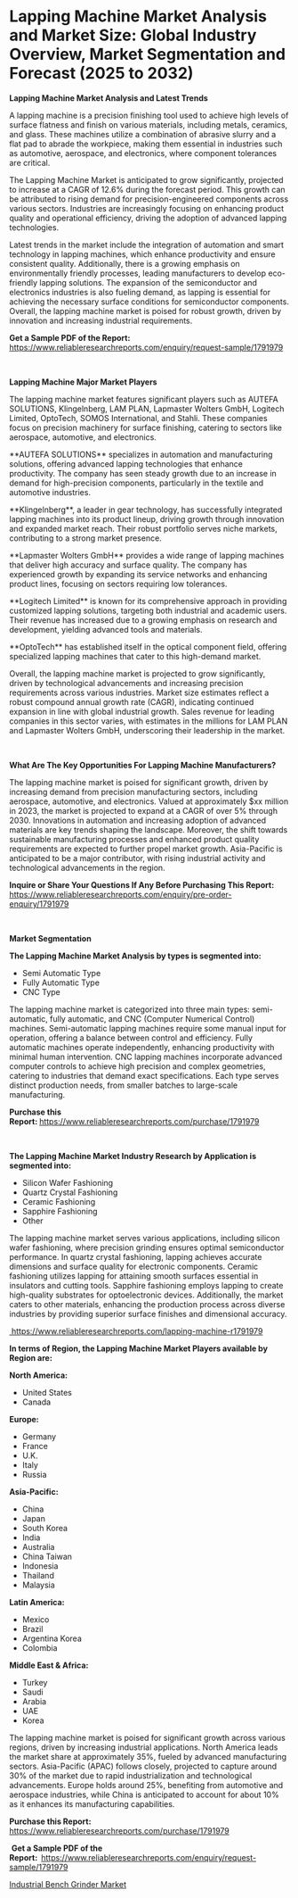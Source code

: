 <p><h1>Lapping Machine Market Analysis and Market Size: Global Industry Overview, Market Segmentation and Forecast (2025 to 2032)</h1></p><p><strong>Lapping Machine Market Analysis and Latest Trends</strong></p>
<p><p>A lapping machine is a precision finishing tool used to achieve high levels of surface flatness and finish on various materials, including metals, ceramics, and glass. These machines utilize a combination of abrasive slurry and a flat pad to abrade the workpiece, making them essential in industries such as automotive, aerospace, and electronics, where component tolerances are critical.</p><p>The Lapping Machine Market is anticipated to grow significantly, projected to increase at a CAGR of 12.6% during the forecast period. This growth can be attributed to rising demand for precision-engineered components across various sectors. Industries are increasingly focusing on enhancing product quality and operational efficiency, driving the adoption of advanced lapping technologies.</p><p>Latest trends in the market include the integration of automation and smart technology in lapping machines, which enhance productivity and ensure consistent quality. Additionally, there is a growing emphasis on environmentally friendly processes, leading manufacturers to develop eco-friendly lapping solutions. The expansion of the semiconductor and electronics industries is also fueling demand, as lapping is essential for achieving the necessary surface conditions for semiconductor components. Overall, the lapping machine market is poised for robust growth, driven by innovation and increasing industrial requirements.</p></p>
<p><strong>Get a Sample PDF of the Report:&nbsp;</strong> <a href="https://www.reliableresearchreports.com/enquiry/request-sample/1791979?utm_campaign=2328&utm_medium=2&utm_source=Github&utm_content=ia&utm_term=20022025&utm_id=lapping-machine">https://www.reliableresearchreports.com/enquiry/request-sample/1791979</a></p>
<p>&nbsp;</p>
<p><strong>Lapping Machine Major Market Players</strong></p>
<p><p>The lapping machine market features significant players such as AUTEFA SOLUTIONS, Klingelnberg, LAM PLAN, Lapmaster Wolters GmbH, Logitech Limited, OptoTech, SOMOS International, and Stahli. These companies focus on precision machinery for surface finishing, catering to sectors like aerospace, automotive, and electronics.</p><p>**AUTEFA SOLUTIONS** specializes in automation and manufacturing solutions, offering advanced lapping technologies that enhance productivity. The company has seen steady growth due to an increase in demand for high-precision components, particularly in the textile and automotive industries.</p><p>**Klingelnberg**, a leader in gear technology, has successfully integrated lapping machines into its product lineup, driving growth through innovation and expanded market reach. Their robust portfolio serves niche markets, contributing to a strong market presence.</p><p>**Lapmaster Wolters GmbH** provides a wide range of lapping machines that deliver high accuracy and surface quality. The company has experienced growth by expanding its service networks and enhancing product lines, focusing on sectors requiring low tolerances.</p><p>**Logitech Limited** is known for its comprehensive approach in providing customized lapping solutions, targeting both industrial and academic users. Their revenue has increased due to a growing emphasis on research and development, yielding advanced tools and materials.</p><p>**OptoTech** has established itself in the optical component field, offering specialized lapping machines that cater to this high-demand market. </p><p>Overall, the lapping machine market is projected to grow significantly, driven by technological advancements and increasing precision requirements across various industries. Market size estimates reflect a robust compound annual growth rate (CAGR), indicating continued expansion in line with global industrial growth. Sales revenue for leading companies in this sector varies, with estimates in the millions for LAM PLAN and Lapmaster Wolters GmbH, underscoring their leadership in the market.</p></p>
<p>&nbsp;</p>
<p><strong>What Are The Key Opportunities For Lapping Machine Manufacturers?</strong></p>
<p><p>The lapping machine market is poised for significant growth, driven by increasing demand from precision manufacturing sectors, including aerospace, automotive, and electronics. Valued at approximately $xx million in 2023, the market is projected to expand at a CAGR of over 5% through 2030. Innovations in automation and increasing adoption of advanced materials are key trends shaping the landscape. Moreover, the shift towards sustainable manufacturing processes and enhanced product quality requirements are expected to further propel market growth. Asia-Pacific is anticipated to be a major contributor, with rising industrial activity and technological advancements in the region.</p></p>
<p><strong>Inquire or Share Your Questions If Any Before Purchasing This Report:</strong> <a href="https://www.reliableresearchreports.com/enquiry/pre-order-enquiry/1791979?utm_campaign=2328&utm_medium=2&utm_source=Github&utm_content=ia&utm_term=20022025&utm_id=lapping-machine">https://www.reliableresearchreports.com/enquiry/pre-order-enquiry/1791979</a></p>
<p>&nbsp;</p>
<p><strong>Market Segmentation</strong></p>
<p><strong>The Lapping Machine Market Analysis by types is segmented into:</strong></p>
<p><ul><li>Semi Automatic Type</li><li>Fully Automatic Type</li><li>CNC Type</li></ul></p>
<p><p>The lapping machine market is categorized into three main types: semi-automatic, fully automatic, and CNC (Computer Numerical Control) machines. Semi-automatic lapping machines require some manual input for operation, offering a balance between control and efficiency. Fully automatic machines operate independently, enhancing productivity with minimal human intervention. CNC lapping machines incorporate advanced computer controls to achieve high precision and complex geometries, catering to industries that demand exact specifications. Each type serves distinct production needs, from smaller batches to large-scale manufacturing.</p></p>
<p><strong>Purchase this Report:&nbsp;</strong><a href="https://www.reliableresearchreports.com/purchase/1791979?utm_campaign=2328&utm_medium=2&utm_source=Github&utm_content=ia&utm_term=20022025&utm_id=lapping-machine">https://www.reliableresearchreports.com/purchase/1791979</a></p>
<p>&nbsp;</p>
<p><strong>The Lapping Machine Market Industry Research by Application is segmented into:</strong></p>
<p><ul><li>Silicon Wafer Fashioning</li><li>Quartz Crystal Fashioning</li><li>Ceramic Fashioning</li><li>Sapphire Fashioning</li><li>Other</li></ul></p>
<p><p>The lapping machine market serves various applications, including silicon wafer fashioning, where precision grinding ensures optimal semiconductor performance. In quartz crystal fashioning, lapping achieves accurate dimensions and surface quality for electronic components. Ceramic fashioning utilizes lapping for attaining smooth surfaces essential in insulators and cutting tools. Sapphire fashioning employs lapping to create high-quality substrates for optoelectronic devices. Additionally, the market caters to other materials, enhancing the production process across diverse industries by providing superior surface finishes and dimensional accuracy.</p></p>
<p><a href="https://www.reliableresearchreports.com/lapping-machine-r1791979?utm_campaign=2328&utm_medium=2&utm_source=Github&utm_content=ia&utm_term=20022025&utm_id=lapping-machine">&nbsp;https://www.reliableresearchreports.com/lapping-machine-r1791979</a></p>
<p><strong>In terms of Region, the Lapping Machine Market Players available by Region are:</strong></p>
<p>
    <p> <strong> North America: </strong>
        <ul>
            <li>United States</li>
            <li>Canada</li>
        </ul>
        </p> 
    <p> <strong> Europe: </strong>
        <ul>
            <li>Germany</li>
            <li>France</li>
            <li>U.K.</li>
            <li>Italy</li>
            <li>Russia</li>
        </ul>
        </p> 
    <p> <strong> Asia-Pacific: </strong>
        <ul>
            <li>China</li>
            <li>Japan</li>
            <li>South Korea</li>
            <li>India</li>
            <li>Australia</li>
            <li>China Taiwan</li>
            <li>Indonesia</li>
            <li>Thailand</li>
            <li>Malaysia</li>
        </ul>
        </p> 
    <p> <strong> Latin America: </strong>
        <ul>
            <li>Mexico</li>
            <li>Brazil</li>
            <li>Argentina Korea</li>
            <li>Colombia</li>
        </ul>
        </p> 
    <p> <strong> Middle East & Africa: </strong>
        <ul>
            <li>Turkey</li>
            <li>Saudi</li>
            <li>Arabia</li>
            <li>UAE</li>
            <li>Korea</li>
        </ul>
    </p>
    </p>
<p><p>The lapping machine market is poised for significant growth across various regions, driven by increasing industrial applications. North America leads the market share at approximately 35%, fueled by advanced manufacturing sectors. Asia-Pacific (APAC) follows closely, projected to capture around 30% of the market due to rapid industrialization and technological advancements. Europe holds around 25%, benefiting from automotive and aerospace industries, while China is anticipated to account for about 10% as it enhances its manufacturing capabilities.</p></p>
<p><strong>Purchase this Report: </strong><a href="https://www.reliableresearchreports.com/purchase/1791979?utm_campaign=2328&utm_medium=2&utm_source=Github&utm_content=ia&utm_term=20022025&utm_id=lapping-machine">https://www.reliableresearchreports.com/purchase/1791979</a></p>
<p>&nbsp;<strong>Get a Sample PDF of the Report:&nbsp;&nbsp;</strong><a href="https://www.reliableresearchreports.com/enquiry/request-sample/1791979?utm_campaign=2328&utm_medium=2&utm_source=Github&utm_content=ia&utm_term=20022025&utm_id=lapping-machine">https://www.reliableresearchreports.com/enquiry/request-sample/1791979</a></p>
<p><strong></strong></p>
<p><p><a href="https://github.com/chaturberville8181/Market-Research-Report-List-1/blob/main/industrial-bench-grinder-market.md?utm_campaign=2328&utm_medium=2&utm_source=Github&utm_content=ia&utm_term=20022025&utm_id=lapping-machine">Industrial Bench Grinder Market</a></p></p>